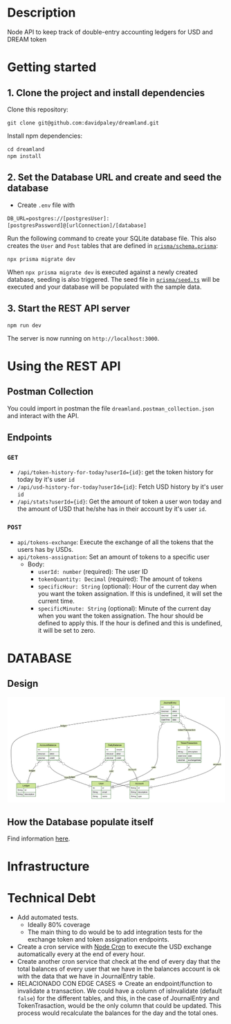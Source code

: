 # Description

Node API to keep track of double-entry accounting ledgers for USD and DREAM token

# Getting started

## 1. Clone the project and install dependencies

Clone this repository:

```
git clone git@github.com:davidpaley/dreamland.git
```

Install npm dependencies:

```
cd dreamland
npm install
```

## 2. Set the Database URL and create and seed the database

- Create `.env` file with

```
DB_URL=postgres://[postgresUser]:[postgresPassword]@[urlConnection]/[database]
```

Run the following command to create your SQLite database file. This also creates the `User` and `Post` tables that are defined in [`prisma/schema.prisma`](./prisma/schema.prisma):

```
npx prisma migrate dev
```

When `npx prisma migrate dev` is executed against a newly created database, seeding is also triggered. The seed file in [`prisma/seed.ts`](./prisma/seed.ts) will be executed and your database will be populated with the sample data.

## 3. Start the REST API server

```
npm run dev
```

The server is now running on `http://localhost:3000`.

# Using the REST API

## Postman Collection

You could import in postman the file `dreamland.postman_collection.json` and interact with the API.

## Endpoints

### `GET`

- `/api/token-history-for-today?userId={id}`: get the token history for today by it's user `id`
- `/api/usd-history-for-today?userId={id}`: Fetch USD history by it's user `id`
- `/api/stats?userId={id}`: Get the amount of token a user won today and the amount of USD that he/she has in their account by it's user `id`.

### `POST`

- `api/tokens-exchange`: Execute the exchange of all the tokens that the users has by USDs.
- `api/tokens-assignation`: Set an amount of tokens to a specific user
  - Body:
    - `userId: number` (required): The user ID
    - `tokenQuantity: Decimal` (required): The amount of tokens
    - `specificHour: String` (optional): Hour of the current day when you want the token assignation. If this is undefined, it will set the current time.
    - `specificMinute: String` (optional): Minute of the current day when you want the token assignation. The hour should be defined to apply this. If the hour is defined and this is undefined, it will be set to zero.

# DATABASE

## Design

<img src="./prisma/ERD.svg">

## How the Database populate itself

Find information [here](docs/database-population.md).

# Infrastructure

# Technical Debt

- Add automated tests.
  - Ideally 80% coverage
  - The main thing to do would be to add integration tests for the exchange token and token assignation endpoints.
- Create a cron service with [Node Cron](https://www.npmjs.com/package/node-cron) to execute the USD exchange automatically every at the end of every hour.
- Create another cron service that check at the end of every day that the total balances of every user that we have in the balances account is ok with the data that we have in JournalEntry table.
- RELACIONADO CON EDGE CASES => Create an endpoint/function to invalidate a transaction. We could have a column of isInvalidate (default `false`) for the different tables, and this, in the case of JournalEntry and TokenTrasaction, would be the only column that could be updated. This process would recalculate the balances for the day and the total ones.
